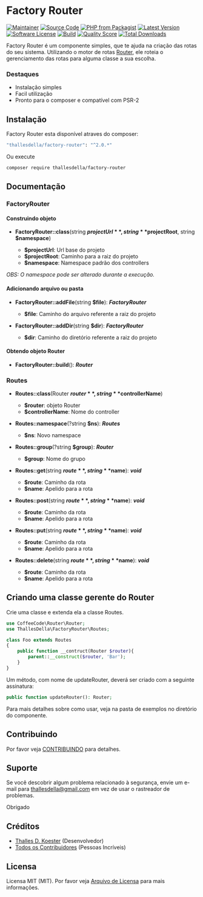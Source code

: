 # Factory Router

[![Maintainer](http://img.shields.io/badge/maintainer-@thallesdella-blue.svg?style=flat-square)](https://github.com/thallesdella)
[![Source Code](http://img.shields.io/badge/source-thallesdella/factory--router-blue.svg?style=flat-square)](https://github.com/thallesdella/factory-router)
[![PHP from Packagist](https://img.shields.io/packagist/php-v/thallesdella/factory-router.svg?style=flat-square)](https://packagist.org/packages/thallesdella/factory-router)
[![Latest Version](https://img.shields.io/github/release/thallesdella/factory-router.svg?style=flat-square)](https://github.com/thallesdella/factory-router/releases)
[![Software License](https://img.shields.io/badge/license-MIT-brightgreen.svg?style=flat-square)](LICENSE)
[![Build](https://img.shields.io/scrutinizer/build/g/thallesdella/factory-router.svg?style=flat-square)](https://scrutinizer-ci.com/g/thallesdella/factory-router)
[![Quality Score](https://img.shields.io/scrutinizer/g/thallesdella/factory-router.svg?style=flat-square)](https://scrutinizer-ci.com/g/thallesdella/factory-router)
[![Total Downloads](https://img.shields.io/packagist/dt/thallesdella/factory-router.svg?style=flat-square)](https://packagist.org/packages/thallesdella/factory-router)


Factory Router é um componente simples, que te ajuda na criação das rotas do seu sistema. Utilizando o motor de rotas
 [Router](https://github.com/robsonvleite/router), ele roteia o gerenciamento das rotas para alguma classe a sua escolha. 


### Destaques

- Instalação simples
- Facil utilização
- Pronto para o composer e compatível com PSR-2

## Instalação

Factory Router esta disponível atraves do composer:

```bash
"thallesdella/factory-router": "^2.0.*"
```

Ou execute

```bash
composer require thallesdella/factory-router
```

## Documentação

### FactoryRouter
#### Construindo objeto

* **FactoryRouter::class**(string **$projectUrl**, string **$projectRoot**, string **$namespace**)

    * **$projectUrl**: Url base do projeto
    * **$projectRoot**: Caminho para a raiz do projeto
    * **$namespace**: Namespace padrão dos controllers

_OBS: O namespace pode ser alterado durante a execução._

#### Adicionando arquivo ou pasta

* **FactoryRouter::addFile**(string **$file**): _**FactoryRouter**_

    * **$file**: Caminho do arquivo referente a raiz do projeto

* **FactoryRouter::addDir**(string **$dir**): _**FactoryRouter**_

    * **$dir**: Caminho do diretório referente a raiz do projeto

#### Obtendo objeto Router

* **FactoryRouter::build**(): _**Router**_

### Routes

* **Routes::class**(Router **$router**, string **$controllerName**)

    * **$router**: objeto Router
    * **$controllerName**: Nome do controller

* **Routes::namespace**(?string **$ns**): _**Routes**_

    * **$ns**: Novo namespace

* **Routes::group**(?string **$group**): _**Router**_

    * **$group**: Nome do grupo

* **Routes::get**(string **$route**, string **$name**): _**void**_

    * **$route**: Caminho da rota
    * **$name**: Apelido para a rota

* **Routes::post**(string **$route**, string **$name**): _**void**_

    * **$route**: Caminho da rota
    * **$name**: Apelido para a rota

* **Routes::put**(string **$route**, string **$name**): _**void**_

    * **$route**: Caminho da rota
    * **$name**: Apelido para a rota

* **Routes::delete**(string **$route**, string **$name**): _**void**_

    * **$route**: Caminho da rota
    * **$name**: Apelido para a rota

## Criando uma classe gerente do Router

Crie uma classe e extenda ela a classe Routes. 

```php
use CoffeeCode\Router\Router;
use ThallesDella\FactoryRouter\Routes;

class Foo extends Routes
{
    public function __contruct(Router $router){
        parent::__construct($router, 'Bar');
    }
}
```

Um método, com nome de updateRouter, deverá ser criado com a seguinte assinatura:

```php
public function updateRouter(): Router;
```

Para mais detalhes sobre como usar, veja na pasta de exemplos no diretório do componente. 

## Contribuindo

Por favor veja [CONTRIBUINDO](https://github.com/thallesdella/factory-router/blob/master/CONTRIBUTING.md) para detalhes.

## Suporte

Se você descobrir algum problema relacionado à segurança, envie um e-mail para thallesdella@gmail.com em vez de usar o rastreador de problemas.

Obrigado

## Créditos

- [Thalles D. Koester](https://github.com/thallesdella) (Desenvolvedor)
- [Todos os Contribuidores](https://github.com/thallesdella/factory-router/contributors) (Pessoas Incríveis)

## Licensa

Licensa MIT (MIT). Por favor veja [Arquivo de Licensa](https://github.com/thallesdella/factory-router/blob/master/LICENSE) para mais informações.